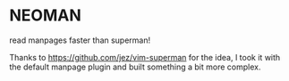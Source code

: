 # NEOMAN

read manpages faster than superman!

Thanks to https://github.com/jez/vim-superman for the idea, I took it with the default manpage plugin and built something a bit more complex.
